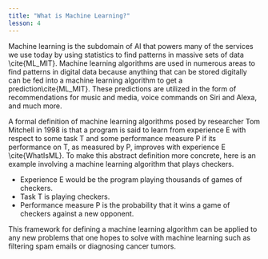 ```yaml
---
title: "What is Machine Learning?"
lesson: 4
---
```


Machine learning is the subdomain of AI that powers many of the services we use today by using statistics to find patterns in massive sets of data \cite{ML_MIT}. Machine learning algorithms are used in numerous areas to find patterns in digital data because anything that can be stored digitally can be fed into a machine learning algorithm to get a prediction\cite{ML_MIT}. These predictions are utilized in the form of recommendations for music and media, voice commands on Siri and Alexa, and much more. 

A formal definition of machine learning algorithms posed by researcher Tom Mitchell in 1998 is that a program is said to learn from experience E with respect to some task T and some performance measure P if its performance on T, as measured by P, improves with experience E \cite{WhatIsML}. To make this abstract definition more concrete, here is an example involving a machine learning algorithm that plays checkers. 

-  Experience E would be the program playing thousands of games of checkers. 
- Task T is playing checkers. 
- Performance measure P is the probability that it wins a game of checkers against a new opponent.

This framework for defining a machine learning algorithm can be applied to any new problems that one hopes to solve with machine learning such as filtering spam emails or diagnosing cancer tumors.